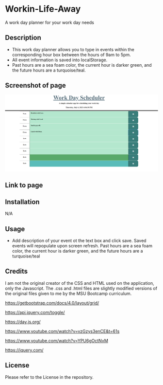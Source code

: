 # Workin-Life-Away
A work day planner for your work day needs


## Description
* This work day planner allows you to type in events within the corresponding hour box between the hours of 9am to 5pm.
* All event information is saved into localStorage.
* Past hours are a sea foam color, the current hour is darker green, and the future hours are a turquoise/teal.


## Screenshot of page
![Alt text](image.png)

## Link to page




## Installation
N/A

## Usage
* Add description of your event ot the text box and click save. Saved events will repopulate upon screen refresh. Past hours are a sea foam color, the current hour is darker green, and the future hours are a turquoise/teal




## Credits
I am not the original creator of the CSS and HTML used on the application, only the Javascript. The .css and .html files are slightly modified versions of the original files given to me by the MSU Bootcamp curriculum.

https://getbootstrap.com/docs/4.0/layout/grid/

https://api.jquery.com/toggle/

https://day.js.org/

https://www.youtube.com/watch?v=vzGzys3enCE&t=61s

https://www.youtube.com/watch?v=YPU6gOctNvM

https://jquery.com/




## License
Please refer to the License in the repository. 